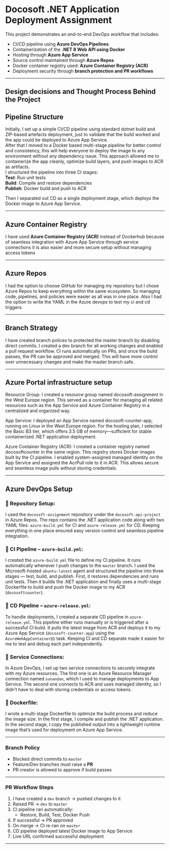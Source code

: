 # Docosoft .NET Application Deployment Assignment

This project demonstrates an end-to-end DevOps workflow that includes:

- CI/CD pipeline using **Azure DevOps Pipelines**  
- Containerization of the **.NET 8 Web API using Docker**  
- Hosting through **Azure App Service**  
- Source control maintained through **Azure Repos**  
- Docker container registry used: **Azure Container Registry (ACR)**  
- Deployment security through **branch protection and PR workflows**

---

## Design decisions and Thought Process Behind the Project

## Pipeline Structure

Initially, I set up a simple CI/CD pipeline using standard dotnet build and ZIP-based artefacts deployment, just to validate that the build worked and the app could be deployed to Azure App Service.  
After that I moved to a Docker based multi-stage pipeline for better control and consistency, this will help everyone to deploy the image to any environment without any dependency issue. This approach allowed me to containerize the app cleanly, optimize build layers, and push images to ACR as artifacts.  
I structured the pipeline into three CI stages:  
**Test**: Run unit tests  
**Build**: Compile and restore dependencies  
**Publish**: Docker build and push to ACR  

Then I separated out CD as a single deployment stage, which deploys the Docker image to Azure App Service.  

---
## Azure Container Registry

I have used **Azure Container Registry (ACR)** instead of Dockerhub because of seamless integration with Azure App Service through service connections it is also easier and more secure setup without managing access tokens

---

## Azure Repos

I had the option to choose GitHub for managing my repository but I chose Azure Repos to keep everything within the same ecosystem. So  managing code, pipelines, and policies were easier as all was in one place. Also I had the option to write the YAML in the Azure devops to test my ci and cd triggers. 

---

## Branch Strategy

I have created branch polices to protected the master branch by disabling direct commits. I created a dev branch for all working changes and enabled a pull request workflow. CI runs automatically on PRs, and once the build passes, the PR can be approved and merged. This will have more control over unnecessary changes and make the master branch safe.

---

## Azure Portal infrastructure setup
Resource Group:
I created a resource group named docosoft-assignment in the West Europe region. This served as a container for managing all related resources such as the App Service and Azure Container Registry in a centralized and organized way.

App Service:
I deployed an App Service named docosoft-counter-app, running on Linux in the West Europe region. For the hosting plan, I selected the Basic B3 tier, which offers 3.5 GB of memory—sufficient for stable containerized .NET application deployment.

Azure Container Registry (ACR):
I created a container registry named docosoftcounter in the same region. This registry stores Docker images built by the CI pipeline. I enabled system-assigned managed identity on the App Service and assigned the AcrPull role to it in ACR. This allows secure and seamless image pulls without storing credentials.

---

## Azure DevOps Setup

### 🔹 Repository Setup:

I used the `docosoft-assignment` repository under the `docosoft-api-project` in Azure Repos. The repo contains the .NET application code along with two YAML files: `azure-build.yml` for CI and `azure-release.yml` for CD. Keeping everything in one place ensured easy version control and seamless pipeline integration.

### 🔹 CI Pipeline – `azure-build.yml`:

I created the `azure-build.yml` file to define my CI pipeline. It runs automatically whenever I push changes to the `master` branch. I used the Microsoft-hosted `ubuntu-latest` agent and structured the pipeline into three stages — test, build, and publish. First, it restores dependencies and runs unit tests. Then it builds the .NET application and finally uses a multi-stage Dockerfile to build and push the Docker image to my ACR (`docosoftcounter`).

### 🔹 CD Pipeline – `azure-release.yml`:

To handle deployments, I created a separate CD pipeline in `azure-release.yml`. This pipeline either runs manually or is triggered after a successful CI build. It pulls the latest image from ACR and deploys it to my Azure App Service (`docosoft-counter-app`) using the `AzureWebAppContainer@1` task. Keeping CI and CD separate made it easier for me to test and debug each part independently.

### 🔹 Service Connections:

In Azure DevOps, I set up two service connections to securely integrate with my Azure resources. The first one is an Azure Resource Manager connection named `sunandan`, which I used to manage deployments to App Service. The second one connects to ACR and uses managed identity, so I didn’t have to deal with storing credentials or access tokens.

### 🔹 Dockerfile:

I wrote a multi-stage Dockerfile to optimize the build process and reduce the image size. In the first stage, I compile and publish the .NET application. In the second stage, I copy the published output into a lightweight runtime image that’s used for deployment on Azure App Service.

---

### Branch Policy

- Blocked direct commits to `master`
- Feature/Dev branches must raise a **PR**
- PR creator is allowed to approve if build passes

---

### PR Workflow Steps

1. I have created a `dev` branch → pushed changes to it
2. Raised PR → `dev` to `master`  
3. CI pipeline ran automatically:  
   - Restore, Build, Test, Docker Push  
4. If successful → PR approved  
5. On merge → CI re-ran on `master`  
6. CD pipeline deployed latest Docker image to App Service  
7. Live URL confirmed successful deployment

---
